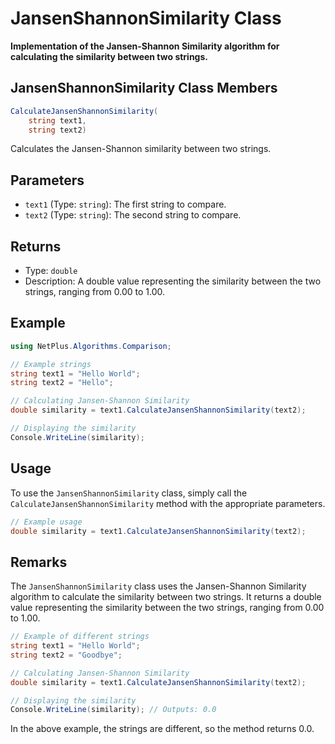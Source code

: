 # JansenShannonSimilarity Class

**Implementation of the Jansen-Shannon Similarity algorithm for calculating the similarity between two strings.**

## JansenShannonSimilarity Class Members

```csharp
CalculateJansenShannonSimilarity(
    string text1,
    string text2)
```

Calculates the Jansen-Shannon similarity between two strings.

## Parameters

- `text1` (Type: `string`): The first string to compare.
- `text2` (Type: `string`): The second string to compare.

## Returns

- Type: `double`
- Description: A double value representing the similarity between the two strings, ranging from 0.00 to 1.00.

## Example

```csharp
using NetPlus.Algorithms.Comparison;

// Example strings
string text1 = "Hello World";
string text2 = "Hello";

// Calculating Jansen-Shannon Similarity
double similarity = text1.CalculateJansenShannonSimilarity(text2);

// Displaying the similarity
Console.WriteLine(similarity);
```

## Usage

To use the `JansenShannonSimilarity` class, simply call the `CalculateJansenShannonSimilarity` method with the appropriate parameters.

```csharp
// Example usage
double similarity = text1.CalculateJansenShannonSimilarity(text2);
```

## Remarks

The `JansenShannonSimilarity` class uses the Jansen-Shannon Similarity algorithm to calculate the similarity between two strings. It returns a double value representing the similarity between the two strings, ranging from 0.00 to 1.00.

```csharp
// Example of different strings
string text1 = "Hello World";
string text2 = "Goodbye";

// Calculating Jansen-Shannon Similarity
double similarity = text1.CalculateJansenShannonSimilarity(text2);

// Displaying the similarity
Console.WriteLine(similarity); // Outputs: 0.0
```

In the above example, the strings are different, so the method returns 0.0.
